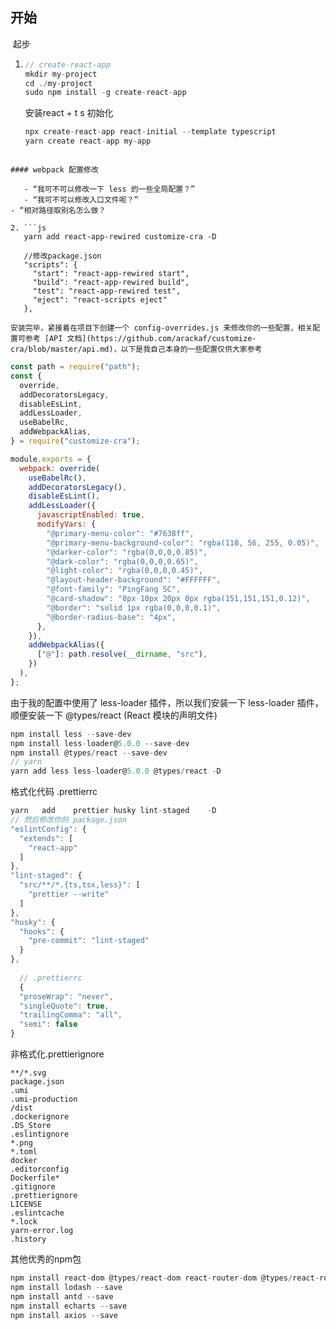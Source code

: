 ## 开始

​	 起步

1. ```js
   // create-react-app
   mkdir my-project
   cd ./my-project
   sudo npm install -g create-react-app
   ```

   安装react + t s 初始化

   ```js
   npx create-react-app react-initial --template typescript
   yarn create react-app my-app
```
   
#### webpack 配置修改
   
   - “我可不可以修改一下 less 的一些全局配置？”
   - “我可不可以修改入口文件呢？”
- “相对路径取别名怎么做？
   
2. ```js
   yarn add react-app-rewired customize-cra -D
   
   //修改package.json
   "scripts": {
     "start": "react-app-rewired start",
     "build": "react-app-rewired build",
     "test": "react-app-rewired test",
     "eject": "react-scripts eject"
   },
   ```

    安装完毕，紧接着在项目下创建一个 config-overrides.js 来修改你的一些配置，相关配置可参考 [API 文档](https://github.com/arackaf/customize-cra/blob/master/api.md)，以下是我自己本身的一些配置仅供大家参考

   ```js
   const path = require("path");
   const {
     override,
     addDecoratorsLegacy,
     disableEsLint,
     addLessLoader,
     useBabelRc,
     addWebpackAlias,
   } = require("customize-cra");
   
   module.exports = {
     webpack: override(
       useBabelRc(),
       addDecoratorsLegacy(),
       disableEsLint(),
       addLessLoader({
         javascriptEnabled: true,
         modifyVars: {
           "@primary-menu-color": "#7638ff",
           "@primary-menu-background-color": "rgba(118, 56, 255, 0.05)",
           "@darker-color": "rgba(0,0,0,0.85)",
           "@dark-color": "rgba(0,0,0,0.65)",
           "@light-color": "rgba(0,0,0,0.45)",
           "@layout-header-background": "#FFFFFF",
           "@font-family": "PingFang SC",
           "@card-shadow": "0px 10px 20px 0px rgba(151,151,151,0.12)",
           "@border": "solid 1px rgba(0,0,0,0.1)",
           "@border-radius-base": "4px",
         },
       }),
       addWebpackAlias({
         ["@"]: path.resolve(__dirname, "src"),
       })
     ),
   };
   ```

   由于我的配置中使用了 less-loader 插件，所以我们安装一下 less-loader 插件，顺便安装一下 @types/react (React 模块的声明文件)

   ```js
   npm install less --save-dev
   npm install less-loader@5.0.0 --save-dev
   npm install @types/react --save-dev
   // yarn
   yarn add less less-loader@5.0.0 @types/react -D
   
   ```

   格式化代码 .prettierrc

   ```js
   yarn   add    prettier husky lint-staged    -D
   // 然后修改你的 package.json
   "eslintConfig": {
     "extends": [
       "react-app"
     ]
   },
   "lint-staged": {
     "src/**/*.{ts,tsx,less}": [
       "prettier --write"
     ]
   },
   "husky": {
     "hooks": {
       "pre-commit": "lint-staged"
     }
   },
     
     // .prettierrc
     {
     "proseWrap": "never",
     "singleQuote": true,
     "trailingComma": "all",
     "semi": false
   }
   ```

   非格式化.prettierignore

   ```
   **/*.svg
   package.json
   .umi
   .umi-production
   /dist
   .dockerignore
   .DS_Store
   .eslintignore
   *.png
   *.toml
   docker
   .editorconfig
   Dockerfile*
   .gitignore
   .prettierignore
   LICENSE
   .eslintcache
   *.lock
   yarn-error.log
   .history
   ```

   其他优秀的npm包

   ```js
   npm install react-dom @types/react-dom react-router-dom @types/react-router-dom --save
   npm install lodash --save
   npm install antd --save
   npm install echarts --save
   npm install axios --save
   ```

   

